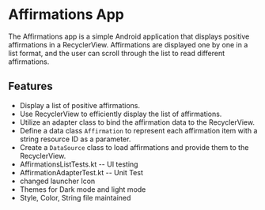 # Affirmations App

The Affirmations app is a simple Android application that displays positive affirmations in a RecyclerView. Affirmations are displayed one by one in a list format, and the user can scroll through the list to read different affirmations.

## Features

- Display a list of positive affirmations.
- Use RecyclerView to efficiently display the list of affirmations.
- Utilize an adapter class to bind the affirmation data to the RecyclerView.
- Define a data class `Affirmation` to represent each affirmation item with a string resource ID as a parameter.
- Create a `DataSource` class to load affirmations and provide them to the RecyclerView.
- AffirmationsListTests.kt -- UI testing
- AffirmationAdapterTest.kt -- Unit Test
- changed launcher Icon
- Themes for Dark mode and light mode
- Style, Color, String file maintained



